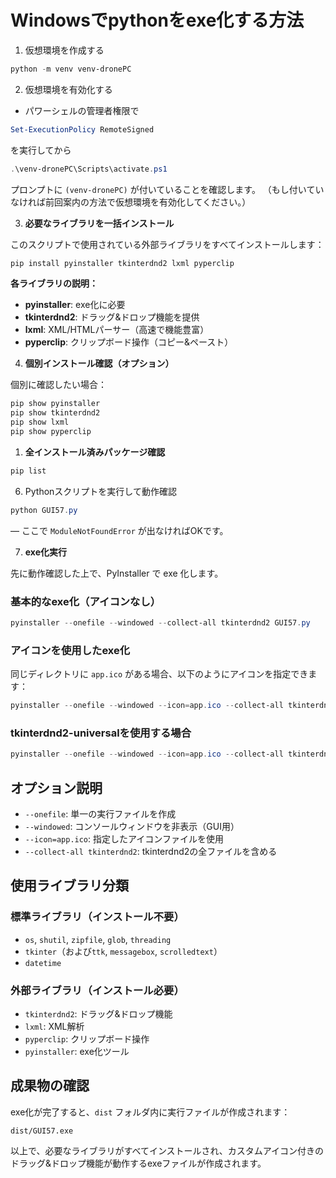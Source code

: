 # Windowsでpythonをexe化する方法

1. 仮想環境を作成する

```powershell
python -m venv venv-dronePC
```

2. 仮想環境を有効化する

- パワーシェルの管理者権限で
  
```powershell    
Set-ExecutionPolicy RemoteSigned
```
を実行してから

```powershell    
.\venv-dronePC\Scripts\activate.ps1
```
プロンプトに `(venv-dronePC)` が付いていることを確認します。
（もし付いていなければ前回案内の方法で仮想環境を有効化してください。）

3. **必要なライブラリを一括インストール**

このスクリプトで使用されている外部ライブラリをすべてインストールします：

```powershell
pip install pyinstaller tkinterdnd2 lxml pyperclip
```

**各ライブラリの説明：**
- **pyinstaller**: exe化に必要
- **tkinterdnd2**: ドラッグ&ドロップ機能を提供
- **lxml**: XML/HTMLパーサー（高速で機能豊富）
- **pyperclip**: クリップボード操作（コピー&ペースト）

4. **個別インストール確認（オプション）**

個別に確認したい場合：

```powershell
pip show pyinstaller
pip show tkinterdnd2
pip show lxml
pip show pyperclip
```

1. **全インストール済みパッケージ確認**

```powershell
pip list
```

6. Pythonスクリプトを実行して動作確認

```powershell
python GUI57.py
```

— ここで `ModuleNotFoundError` が出なければOKです。

7. **exe化実行**

先に動作確認した上で、PyInstaller で exe 化します。

### **基本的なexe化（アイコンなし）**
```powershell
pyinstaller --onefile --windowed --collect-all tkinterdnd2 GUI57.py
```

### **アイコンを使用したexe化**
同じディレクトリに `app.ico` がある場合、以下のようにアイコンを指定できます：

```powershell
pyinstaller --onefile --windowed --icon=app.ico --collect-all tkinterdnd2 GUI57.py
```

### **tkinterdnd2-universalを使用する場合**
```powershell
pyinstaller --onefile --windowed --icon=app.ico --collect-all tkinterdnd2-universal GUI57.py
```

## **オプション説明**
- `--onefile`: 単一の実行ファイルを作成
- `--windowed`: コンソールウィンドウを非表示（GUI用）
- `--icon=app.ico`: 指定したアイコンファイルを使用
- `--collect-all tkinterdnd2`: tkinterdnd2の全ファイルを含める

## **使用ライブラリ分類**

### **標準ライブラリ（インストール不要）**
- `os`, `shutil`, `zipfile`, `glob`, `threading`
- `tkinter`（および`ttk`, `messagebox`, `scrolledtext`）
- `datetime`

### **外部ライブラリ（インストール必要）**
- `tkinterdnd2`: ドラッグ&ドロップ機能
- `lxml`: XML解析
- `pyperclip`: クリップボード操作
- `pyinstaller`: exe化ツール

## **成果物の確認**
exe化が完了すると、`dist` フォルダ内に実行ファイルが作成されます：
```
dist/GUI57.exe
```

以上で、必要なライブラリがすべてインストールされ、カスタムアイコン付きのドラッグ&ドロップ機能が動作するexeファイルが作成されます。